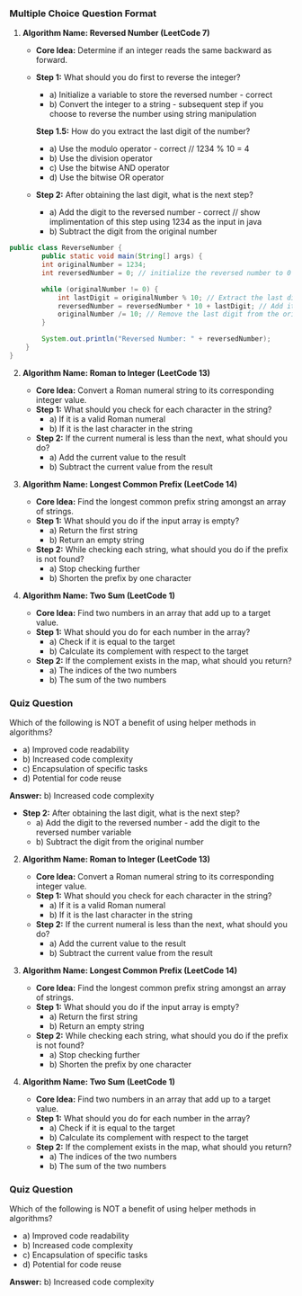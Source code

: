 ### Multiple Choice Question Format
1. **Algorithm Name: Reversed Number (LeetCode 7)**
   - **Core Idea:** Determine if an integer reads the same backward as forward.
   - **Step 1:** What should you do first to reverse the integer?
     - a) Initialize a variable to store the reversed number - correct
     - b) Convert the integer to a string - subsequent step if you choose to reverse the number using string manipulation

     **Step 1.5:** How do you extract the last digit of the number? 
     - a) Use the modulo operator - correct // 1234 % 10 = 4
     - b) Use the division operator
     - c) Use the bitwise AND operator
     - d) Use the bitwise OR operator   

   - **Step 2:** After obtaining the last digit, what is the next step?
     - a) Add the digit to the reversed number - correct 
     // show implimentation of this step using 1234 as the input in java 
     - b) Subtract the digit from the original number 
```java    
public class ReverseNumber {
        public static void main(String[] args) {
        int originalNumber = 1234;
        int reversedNumber = 0; // initialize the reversed number to 0

        while (originalNumber != 0) {
            int lastDigit = originalNumber % 10; // Extract the last digit
            reversedNumber = reversedNumber * 10 + lastDigit; // Add it to the reversed number
            originalNumber /= 10; // Remove the last digit from the original number
        }

        System.out.println("Reversed Number: " + reversedNumber);
    }
}
```

2. **Algorithm Name: Roman to Integer (LeetCode 13)**
   - **Core Idea:** Convert a Roman numeral string to its corresponding integer value.
   - **Step 1:** What should you check for each character in the string?
     - a) If it is a valid Roman numeral
     - b) If it is the last character in the string
   - **Step 2:** If the current numeral is less than the next, what should you do?
     - a) Add the current value to the result
     - b) Subtract the current value from the result

3. **Algorithm Name: Longest Common Prefix (LeetCode 14)**
   - **Core Idea:** Find the longest common prefix string amongst an array of strings.
   - **Step 1:** What should you do if the input array is empty?
     - a) Return the first string
     - b) Return an empty string
   - **Step 2:** While checking each string, what should you do if the prefix is not found?
     - a) Stop checking further
     - b) Shorten the prefix by one character

4. **Algorithm Name: Two Sum (LeetCode 1)**
   - **Core Idea:** Find two numbers in an array that add up to a target value.
   - **Step 1:** What should you do for each number in the array?
     - a) Check if it is equal to the target
     - b) Calculate its complement with respect to the target
   - **Step 2:** If the complement exists in the map, what should you return?
     - a) The indices of the two numbers
     - b) The sum of the two numbers

### Quiz Question
Which of the following is NOT a benefit of using helper methods in algorithms?
- a) Improved code readability
- b) Increased code complexity
- c) Encapsulation of specific tasks
- d) Potential for code reuse

**Answer:** b) Increased code complexity
   - **Step 2:** After obtaining the last digit, what is the next step?
     - a) Add the digit to the reversed number - add the digit to the reversed number variable
     - b) Subtract the digit from the original number



2. **Algorithm Name: Roman to Integer (LeetCode 13)**
   - **Core Idea:** Convert a Roman numeral string to its corresponding integer value.
   - **Step 1:** What should you check for each character in the string?
     - a) If it is a valid Roman numeral
     - b) If it is the last character in the string
   - **Step 2:** If the current numeral is less than the next, what should you do?
     - a) Add the current value to the result
     - b) Subtract the current value from the result

3. **Algorithm Name: Longest Common Prefix (LeetCode 14)**
   - **Core Idea:** Find the longest common prefix string amongst an array of strings.
   - **Step 1:** What should you do if the input array is empty?
     - a) Return the first string
     - b) Return an empty string
   - **Step 2:** While checking each string, what should you do if the prefix is not found?
     - a) Stop checking further
     - b) Shorten the prefix by one character

4. **Algorithm Name: Two Sum (LeetCode 1)**
   - **Core Idea:** Find two numbers in an array that add up to a target value.
   - **Step 1:** What should you do for each number in the array?
     - a) Check if it is equal to the target
     - b) Calculate its complement with respect to the target
   - **Step 2:** If the complement exists in the map, what should you return?
     - a) The indices of the two numbers
     - b) The sum of the two numbers

### Quiz Question
Which of the following is NOT a benefit of using helper methods in algorithms?
- a) Improved code readability
- b) Increased code complexity
- c) Encapsulation of specific tasks
- d) Potential for code reuse

**Answer:** b) Increased code complexity